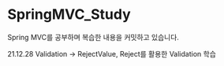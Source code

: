 # SpringMVC_Study
Spring MVC를 공부하며 복습한 내용을 커밋하고 있습니다.

21.12.28
Validation → RejectValue, Reject를 활용한 Validation 학습
